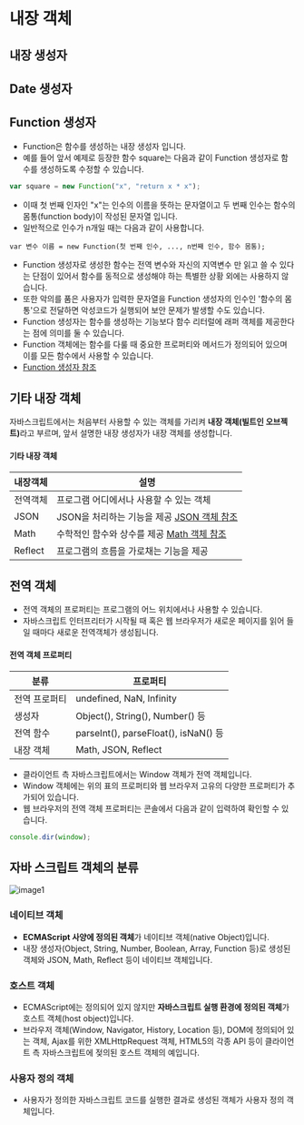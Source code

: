 # 내장 객체
## 내장 생성자

## Date 생성자


## Function 생성자
- Function은 함수를 생성하는 내장 생성자 입니다.
- 예를 들어 앞서 예제로 등장한 함수 square는 다음과 같이 Function 생성자로 함수를 생성하도록 수정할 수 있습니다.
```javascript
var square = new Function("x", "return x * x");
```
- 이때 첫 번째 인자인 "x"는 인수의 이름을 뜻하는 문자열이고 두 번째 인수는 함수의 몸통(function body)이 작성된 문자열 입니다.
- 일반적으로 인수가 n개일 때는 다음과 같이 사용합니다.

```
var 변수 이름 = new Function(첫 번째 인수, ..., n번째 인수, 함수 몸통);
```
- Function 생성자로 생성한 함수는 전역 변수와 자신의 지역변수 만 읽고 쓸 수 있다는 단점이 있어서 함수를 동적으로 생성해야 하는 특별한 상황 외에는 사용하지 않습니다.
- 또한 악의를 품은 사용자가 입력한 문자열을 Function 생성자의 인수인 '함수의 몸통'으로 전달하면 악성코드가 실행되어 보안 문제가 발생할 수도 있습니다.
- Function 생성자는 함수를 생성하는 기능보다 함수 리터럴에 래퍼 객체를 제공한다는 점에 의미를 둘 수 있습니다.
- Function 객체에는 함수를 다룰 때 중요한 프로퍼티와 메서드가 정의되어 있으며 이를 모든 함수에서 사용할 수 있습니다.
- [Function 생성자 참조](https://developer.mozilla.org/ko/docs/Web/JavaScript/Reference/Global_Objects/Function)



## 기타 내장 객체
자바스크립트에서는 처음부터 사용할 수 있는 객체를 가리켜 <b>내장 객체(빌트인 오브젝트)</b>라고 부르며, 앞서 설명한 내장 생성자가 내장 객체를 생성합니다.

#### 기타 내장 객체

|내장객체|설명|
|----|--------|
|전역객체|프로그램 어디에서나 사용할 수 있는 객체|
|JSON|JSON을 처리하는 기능을 제공 [JSON 객체 참조](https://developer.mozilla.org/ko/docs/Web/JavaScript/Reference/Global_Objects/JSON)|
|Math|수학적인 함수와 상수를 제공 [Math 객체 참조](https://developer.mozilla.org/ko/docs/Web/JavaScript/Reference/Global_Objects/Math)|
|Reflect|프로그램의 흐름을 가로채는 기능을 제공|


## 전역 객체
- 전역 객체의 프로퍼티는 프로그램의 어느 위치에서나 사용할 수 있습니다.
- 자바스크립트 인터프리터가 시작될 때 혹은 웹 브라우저가 새로운 페이지를 읽어 들일 때마다 새로운 전역객체가 생성됩니다.

#### 전역 객체 프로퍼티

|분류|프로퍼티|
|----|--------|
|전역 프로퍼티|undefined, NaN, Infinity|
|생성자|Object(), String(), Number() 등|
|전역 함수|parseInt(), parseFloat(), isNaN() 등|
|내장 객체|Math, JSON, Reflect|

- 클라이언트 측 자바스크립트에서는 Window 객체가 전역 객체입니다. 
- Window 객체에는 위의 표의 프로퍼티와 웹 브라우저 고유의 다양한 프로퍼티가 추가되어 있습니다.
- 웹 브라우저의 전역 객체 프로퍼티는 콘솔에서 다음과 같이 입력하여 확인할 수 있습니다.
```javascript
console.dir(window);
```

## 자바 스크립트 객체의 분류

![image1](https://raw.githubusercontent.com/yonggyo1125/curriculum300H/main/2.%EC%9B%B9%ED%91%9C%EC%A4%80(48%EC%8B%9C%EA%B0%84)/6~7%EC%9D%BC%EC%B0%A8(6h)%20-%20%EB%82%B4%EC%9E%A5%EA%B0%9D%EC%B2%B4/images/image1.png)

### 네이티브 객체
- **ECMAScript 사양에 정의된 객체**가 네이티브 객체(native Object)입니다. 
- 내장 생성자(Object, String, Number, Boolean, Array, Function 등)로 생성된 객체와 JSON, Math, Reflect 등이 네이티브 객체입니다.

### 호스트 객체
- ECMAScript에는 정의되어 있지 않지만 **자바스크립트 실행 환경에 정의된 객체**가 호스트 객체(host object)입니다. 
- 브라우저 객체(Window, Navigator, History, Location 등), DOM에 정의되어 있는 객체, Ajax를 위한 XMLHttpRequest 객체, HTML5의 각종 API 등이 클라이언트 측 자바스크립트에 젖의된 호스트 객체의 예입니다.

### 사용자 정의 객체
- 사용자가 정의한 자바스크립트 코드를 실행한 결과로 생성된 객체가 사용자 정의 객체입니다.